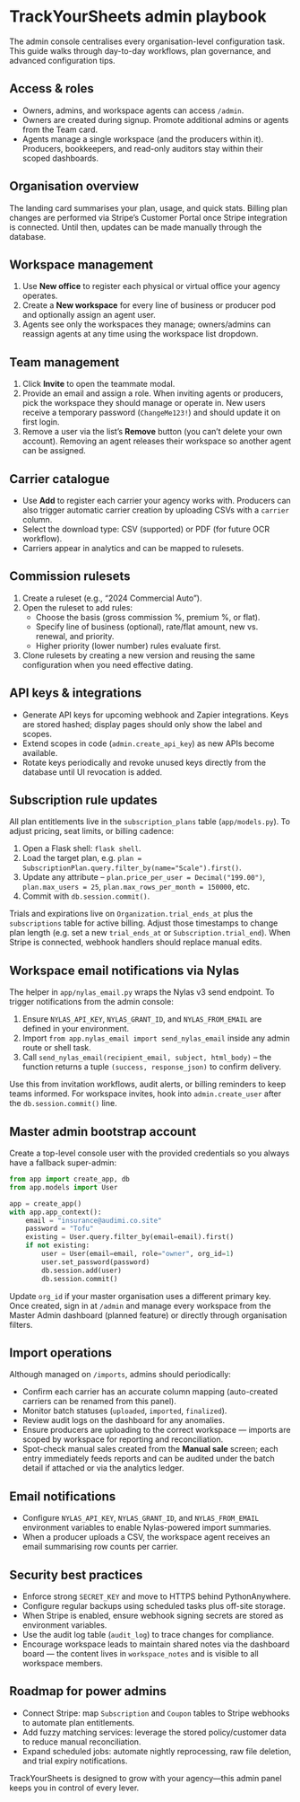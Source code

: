 # TrackYourSheets admin playbook

The admin console centralises every organisation-level configuration task. This guide walks through day-to-day workflows, plan governance, and advanced configuration tips.

## Access & roles

- Owners, admins, and workspace agents can access `/admin`.
- Owners are created during signup. Promote additional admins or agents from the Team card.
- Agents manage a single workspace (and the producers within it). Producers, bookkeepers, and read-only auditors stay within their scoped dashboards.

## Organisation overview

The landing card summarises your plan, usage, and quick stats. Billing plan changes are performed via Stripe’s Customer Portal once Stripe integration is connected. Until then, updates can be made manually through the database.

## Workspace management

1. Use **New office** to register each physical or virtual office your agency operates.
2. Create a **New workspace** for every line of business or producer pod and optionally assign an agent user.
3. Agents see only the workspaces they manage; owners/admins can reassign agents at any time using the workspace list dropdown.

## Team management

1. Click **Invite** to open the teammate modal.
2. Provide an email and assign a role. When inviting agents or producers, pick the workspace they should manage or operate in. New users receive a temporary password (`ChangeMe123!`) and should update it on first login.
3. Remove a user via the list’s **Remove** button (you can’t delete your own account). Removing an agent releases their workspace so another agent can be assigned.

## Carrier catalogue

- Use **Add** to register each carrier your agency works with. Producers can also trigger automatic carrier creation by uploading CSVs with a `carrier` column.
- Select the download type: CSV (supported) or PDF (for future OCR workflow).
- Carriers appear in analytics and can be mapped to rulesets.

## Commission rulesets

1. Create a ruleset (e.g., “2024 Commercial Auto”).
2. Open the ruleset to add rules:
   - Choose the basis (gross commission %, premium %, or flat).
   - Specify line of business (optional), rate/flat amount, new vs. renewal, and priority.
   - Higher priority (lower number) rules evaluate first.
3. Clone rulesets by creating a new version and reusing the same configuration when you need effective dating.

## API keys & integrations

- Generate API keys for upcoming webhook and Zapier integrations. Keys are stored hashed; display pages should only show the label and scopes.
- Extend scopes in code (`admin.create_api_key`) as new APIs become available.
- Rotate keys periodically and revoke unused keys directly from the database until UI revocation is added.

## Subscription rule updates

All plan entitlements live in the `subscription_plans` table (`app/models.py`). To adjust pricing, seat limits, or billing cadence:

1. Open a Flask shell: `flask shell`.
2. Load the target plan, e.g. `plan = SubscriptionPlan.query.filter_by(name="Scale").first()`.
3. Update any attribute – `plan.price_per_user = Decimal("199.00")`, `plan.max_users = 25`, `plan.max_rows_per_month = 150000`, etc.
4. Commit with `db.session.commit()`.

Trials and expirations live on `Organization.trial_ends_at` plus the `subscriptions` table for active billing. Adjust those timestamps to change plan length (e.g. set a new `trial_ends_at` or `Subscription.trial_end`). When Stripe is connected, webhook handlers should replace manual edits.

## Workspace email notifications via Nylas

The helper in `app/nylas_email.py` wraps the Nylas v3 send endpoint. To trigger notifications from the admin console:

1. Ensure `NYLAS_API_KEY`, `NYLAS_GRANT_ID`, and `NYLAS_FROM_EMAIL` are defined in your environment.
2. Import `from app.nylas_email import send_nylas_email` inside any admin route or shell task.
3. Call `send_nylas_email(recipient_email, subject, html_body)` – the function returns a tuple `(success, response_json)` to confirm delivery.

Use this from invitation workflows, audit alerts, or billing reminders to keep teams informed. For workspace invites, hook into `admin.create_user` after the `db.session.commit()` line.

## Master admin bootstrap account

Create a top-level console user with the provided credentials so you always have a fallback super-admin:

```python
from app import create_app, db
from app.models import User

app = create_app()
with app.app_context():
    email = "insurance@audimi.co.site"
    password = "Tofu"
    existing = User.query.filter_by(email=email).first()
    if not existing:
        user = User(email=email, role="owner", org_id=1)
        user.set_password(password)
        db.session.add(user)
        db.session.commit()
```

Update `org_id` if your master organisation uses a different primary key. Once created, sign in at `/admin` and manage every workspace from the Master Admin dashboard (planned feature) or directly through organisation filters.

## Import operations

Although managed on `/imports`, admins should periodically:

- Confirm each carrier has an accurate column mapping (auto-created carriers can be renamed from this panel).
- Monitor batch statuses (`uploaded`, `imported`, `finalized`).
- Review audit logs on the dashboard for any anomalies.
- Ensure producers are uploading to the correct workspace — imports are scoped by workspace for reporting and reconciliation.
- Spot-check manual sales created from the **Manual sale** screen; each entry immediately feeds reports and can be audited under the batch detail if attached or via the analytics ledger.

## Email notifications

- Configure `NYLAS_API_KEY`, `NYLAS_GRANT_ID`, and `NYLAS_FROM_EMAIL` environment variables to enable Nylas-powered import summaries.
- When a producer uploads a CSV, the workspace agent receives an email summarising row counts per carrier.

## Security best practices

- Enforce strong `SECRET_KEY` and move to HTTPS behind PythonAnywhere.
- Configure regular backups using scheduled tasks plus off-site storage.
- When Stripe is enabled, ensure webhook signing secrets are stored as environment variables.
- Use the audit log table (`audit_log`) to trace changes for compliance.
- Encourage workspace leads to maintain shared notes via the dashboard board — the content lives in `workspace_notes` and is visible to all workspace members.

## Roadmap for power admins

- Connect Stripe: map `Subscription` and `Coupon` tables to Stripe webhooks to automate plan entitlements.
- Add fuzzy matching services: leverage the stored policy/customer data to reduce manual reconciliation.
- Expand scheduled jobs: automate nightly reprocessing, raw file deletion, and trial expiry notifications.

TrackYourSheets is designed to grow with your agency—this admin panel keeps you in control of every lever.
